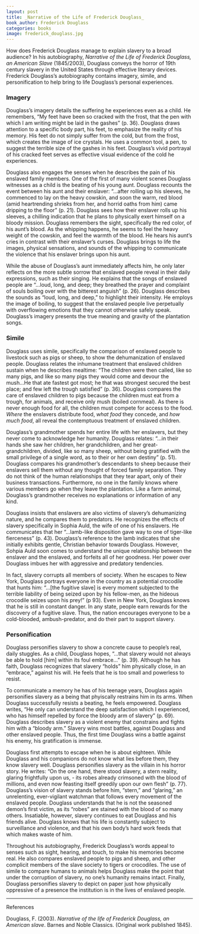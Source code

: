 ```yaml
---
layout: post
title: _Narrative of the Life of Frederick Douglass_
book_author: Frederick Douglass
categories: books
image: frederick_douglass.jpg
---
```

How does Frederick Douglass manage to explain slavery to a broad audience? In his autobiography, _Narrative of the Life of Frederick Douglass, an American Slave_ (1845/2003), Douglass conveys the horror of 19th century slavery in the United States through effective literary devices. Frederick Douglass’s autobiography contains imagery, simile, and personification to help bring to life Douglass’s personal experiences.

### Imagery

Douglass’s imagery details the suffering he experiences even as a child. He remembers, “My feet have been so cracked with the frost, that the pen with which I am writing might be laid in the gashes” (p. 36). Douglass draws attention to a specific body part, his feet, to emphasize the reality of his memory. His feet do not simply suffer from the cold, but from the frost, which creates the image of ice crystals. He uses a common tool, a pen, to suggest the terrible size of the gashes in his feet. Douglass’s vivid portrayal of his cracked feet serves as effective visual evidence of the cold he experiences.

Douglass also engages the senses when he describes the pain of his enslaved family members. One of the first of many violent scenes Douglass witnesses as a child is the beating of his young aunt. Douglass recounts the event between his aunt and their enslaver: “...after rolling up his sleeves, he commenced to lay on the heavy cowskin, and soon the warm, red blood (amid heartrending shrieks from her, and horrid oaths from him) came dripping to the floor” (p. 21). Douglass sees how their enslaver rolls up his sleeves, a chilling indication that he plans to physically exert himself on a bloody mission. Douglass remembers the sight, specifically the red color, of his aunt’s blood. As the whipping happens, he seems to feel the heavy weight of the cowskin, and feel the warmth of the blood. He hears his aunt’s cries in contrast with their enslaver’s curses. Douglass brings to life the images, physical sensations, and sounds of the whipping to communicate the violence that his enslaver brings upon his aunt.

While the abuse of Douglass’s aunt immediately affects him, he only later reflects on the more subtle sorrow that enslaved people reveal in their daily expressions, such as their singing. He explains that the songs of enslaved people are “...loud, long, and deep; they breathed the prayer and complaint of souls boiling over with the bitterest anguish” (p. 26). Douglass describes the sounds as “loud, long, and deep,” to highlight their intensity. He employs the image of boiling, to suggest that the enslaved people live perpetually with overflowing emotions that they cannot otherwise safely speak. Douglass’s imagery presents the true meaning and gravity of the plantation songs.

### Simile

Douglass uses simile, specifically the comparison of enslaved people to livestock such as pigs or sheep, to show the dehumanization of enslaved people. Douglass relates the inhumane treatment that enslaved children sustain when he describes mealtime: “The children were then called, like so many pigs, and like so many pigs they would come and devour the mush...He that ate fastest got most; he that was strongest secured the best place; and few left the trough satisfied” (p. 36). Douglass compares the care of enslaved children to pigs because the children must eat from a trough, for animals, and receive only mush (boiled cornmeal). As there is never enough food for all, the children must compete for access to the food. _Where_ the enslavers distribute food, _what food_ they concede, and _how much food_, all reveal the contemptuous treatment of enslaved children.

Douglass’s grandmother spends her entire life with her enslavers, but they never come to acknowledge her humanity. Douglass relates: “...in their hands she saw her children, her grandchildren, and her great-grandchildren, divided, like so many sheep, without being gratified with the small privilege of a single word, as to their or her own destiny” (p. 51). Douglass compares his grandmother’s descendants to sheep because their enslavers sell them without any thought of forced family separation. They do not think of the human relationships that they tear apart, only of their business transactions. Furthermore, no one in the family knows where various members go when they leave the plantation. Like a farm animal, Douglass’s grandmother receives no explanations or information of any kind.

Douglass insists that enslavers are also victims of slavery’s dehumanizing nature, and he compares them to predators. He recognizes the effects of slavery specifically in Sophia Auld, the wife of one of his enslavers. He communicates that her “...lamb-like disposition gave way to one of tiger-like fierceness” (p. 43). Douglass’s reference to the lamb indicates that she initially exhibits gentle, Christian behavior towards Douglass. However, Sohpia Auld soon comes to understand the unique relationship between the enslaver and the enslaved, and forfeits all of her goodness. Her power over Douglass imbues her with aggressive and predatory tendencies.

In fact, slavery corrupts all members of society. When he escapes to New York, Douglass portrays everyone in the country as a potential crocodile that hunts him: “...[the fugitive slave] is every moment subjected to the terrible liability of being seized upon by his fellow-men, as the hideous crocodile seizes upon his prey!” (p 93). Even in New York, Douglass knows that he is still in constant danger. In any state, people earn rewards for the discovery of a fugitive slave. Thus, the nation encourages everyone to be a cold-blooded, ambush-predator, and do their part to support slavery.

### Personification

Douglass personifies slavery to show a concrete cause to people’s real, daily stuggles. As a child, Douglass hopes, “...that slavery would not always be able to hold [him] within its foul embrace…” (p. 39). Although he has faith, Douglass recognizes that slavery “holds” him physically close, in an “embrace,” against his will. He feels that he is too small and powerless to resist.

To communicate a memory he has of his teenage years, Douglass again personifies slavery as a being that phyiscally restrains him in its arms. When Douglass successfully resists a beating, he feels empowered. Douglass writes, “He only can understand the deep satisfaction which I experienced, who has himself repelled by force the bloody arm of slavery” (p. 69). Douglass describes slavery as a violent enemy that constrains and fights him with a “bloody arm.” Slavery wins most battles, against Douglass and other enslaved people. Thus, the first time Douglass wins a battle against his enemy, his gratification is immense.

Douglass first attempts to escape when he is about eighteen. While Douglass and his companions do not know what lies before them, they know slavery well. Douglass personifies slavery as the villain in his horror story. He writes: “On the one hand, there stood slavery, a stern reality, glaring frightfully upon us, - its robes already crimsoned with the blood of millions, and even now feasting itself greedily upon our own flesh” (p. 77). Douglass’s vision of slavery stands before him, “stern,” and “glaring,” an unrelenting, ever-vigilant watchman that follows every movement of the enslaved people. Douglass understands that he is not the seasoned demon’s first victim, as its “robes” are stained with the blood of so many others. Insatiable, however, slavery continues to eat Douglass and his friends alive. Douglass knows that his life is constantly subject to surveillance and violence, and that his own body’s hard work feeds that which makes waste of him.

Throughout his autobiography, Frederick Douglass’s words appeal to senses such as sight, hearing, and touch, to make his memories become real. He also compares enslaved people to pigs and sheep, and other complicit members of the slave society to tigers or crocodiles. The use of simile to compare humans to animals helps Douglass make the point that under the corruption of slavery, no one’s humanity remains intact. Finally, Douglass personifies slavery to depict on paper just how physically oppressive of a presence the institution is in the lives of enslaved people.

---
References

Douglass, F. (2003). _Narrative of the life of Frederick Douglass, an American slave_. Barnes and Noble Classics. (Original work published 1845).
